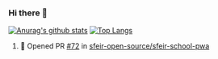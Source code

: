 ### Hi there 👋

[![Anurag's github stats](https://github-readme-stats.vercel.app/api?username=SetiZ&theme=graywhite&show_icons=true)](https://github.com/anuraghazra/github-readme-stats)
[![Top Langs](https://github-readme-stats.vercel.app/api/top-langs/?username=SetiZ&theme=graywhite&layout=compact)](https://github.com/anuraghazra/github-readme-stats)


<!--START_SECTION:activity-->
1. 💪 Opened PR [#72](https://github.com//sfeir-open-source/sfeir-school-pwa/pull/72) in [sfeir-open-source/sfeir-school-pwa](https://github.com//sfeir-open-source/sfeir-school-pwa)
<!--END_SECTION:activity-->

<!--
**SetiZ/SetiZ** is a ✨ _special_ ✨ repository because its `README.md` (this file) appears on your GitHub profile.

Here are some ideas to get you started:

- 🔭 I’m currently working on ...
- 🌱 I’m currently learning ...
- 👯 I’m looking to collaborate on ...
- 🤔 I’m looking for help with ...
- 💬 Ask me about ...
- 📫 How to reach me: ...
- 😄 Pronouns: ...
- ⚡ Fun fact: ...
-->
